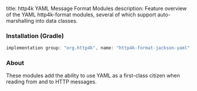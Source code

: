 title: http4k YAML Message Format Modules
description: Feature overview of the YAML http4k-format modules, several of which support auto-marshalling into data classes.

### Installation (Gradle)

```groovy
implementation group: "org.http4k", name: "http4k-format-jackson-yaml", version: "4.9.3.0"
```

### About
These modules add the ability to use YAML as a first-class citizen when reading from and to HTTP messages. 

[http4k]: https://http4k.org
